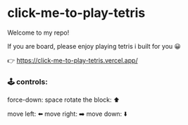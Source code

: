 # click-me-to-play-tetris
Welcome to my repo! 

If you are board, please enjoy playing tetris i built for you 😀

👉 https://click-me-to-play-tetris.vercel.app/

### 🕹 controls:

force-down: space
rotate the block: ⬆️

move left: ⬅️
move right: ➡️
move down: ⬇️





